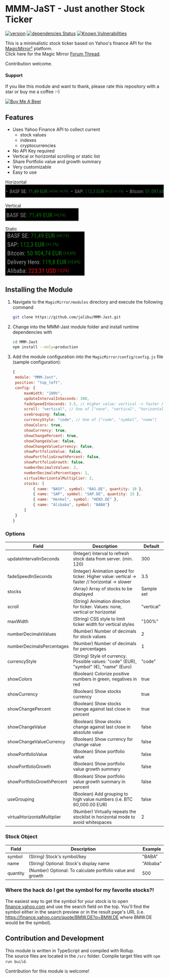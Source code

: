 # MMM-JaST - **J**ust **a**nother **S**tock **T**icker

[![version](https://img.shields.io/github/package-json/v/jalibu/MMM-Jast)](https://github.com/jalibu/MMM-Jast/releases) [![dependencies Status](https://status.david-dm.org/gh/jalibu/MMM-Jast.svg)](https://david-dm.org/jalibu/MMM-Jast) [![Known Vulnerabilities](https://snyk.io/test/github/jalibu/MMM-Jast/badge.svg?targetFile=package.json)](https://snyk.io/test/github/jalibu/MMM-Jast?targetFile=package.json)

This is a minimalistic stock ticker based on Yahoo's finance API for the [MagicMirror²](https://magicmirror.builders/) platform.  
Click here for the Magic Mirror [Forum Thread](https://forum.magicmirror.builders/topic/12507/mmm-jast-just-another-stock-ticker).

Contribution welcome.

#### Support

If you like this module and want to thank, please rate this repository with a star or buy me a coffee :-)

<a href="https://www.buymeacoffee.com/jalibu" target="_blank"><img src="https://www.buymeacoffee.com/assets/img/custom_images/orange_img.png" alt="Buy Me A Beer" style="height: 45px !important;width: 180px !important;" ></a>

## Features

- Uses Yahoo Finance API to collect current
  - stock values
  - indexes
  - cryptocurrencies
- No API Key required
- Vertical or horizontal scrolling or static list
- Share Portfolio value and growth summary
- Very customizable
- Easy to use

Horizontal  
<img src="docs/horizontal.gif">

Vertical  
<img src="docs/vertical.gif" height="40px">

Static  
<img src="docs/static.png" height="140px">

## Installing the Module

1. Navigate to the `MagicMirror/modules` directory and execute the following command

   ```sh
   git clone https://github.com/jalibu/MMM-Jast.git
   ```

2. Change into the MMM-Jast module folder and install runtime dependencies with

   ```sh
   cd MMM-Jast
   npm install --only=production
   ```

3. Add the module configuration into the `MagicMirror/config/config.js` file (sample configuration):

   ```javascript
   {
   	module: "MMM-Jast",
   	position: "top_left",
   	config: {
   		maxWidth: "100%",
   		updateIntervalInSeconds: 300,
   		fadeSpeedInSeconds: 3.5, // Higher value: vertical -> faster // horizontal -> slower
   		scroll: "vertical", // One of ["none", "vertical", "horizontal"]
   		useGrouping: false,
   		currencyStyle: "code", // One of ["code", "symbol", "name"]
   		showColors: true,
   		showCurrency: true,
   		showChangePercent: true,
   		showChangeValue: false,
   		showChangeValueCurrency: false,
   		showPortfolioValue: false,
   		showPortfolioGrowthPercent: false,
   		showPortfolioGrowth: false,
   		numberDecimalsValues: 2,
   		numberDecimalsPercentages: 1,
   		virtualHorizontalMultiplier: 2,
   		stocks: [
   			{ name: "BASF", symbol: "BAS.DE", quantity: 10 },
   			{ name: "SAP", symbol: "SAP.DE", quantity: 15 },
   			{ name: "Henkel", symbol: "HEN3.DE" },
   			{ name: "Alibaba", symbol: "BABA"}
   		]
   	}
   }
   ```

### Options

| Field                       | Description                                                                                    | Default    |
| --------------------------- | ---------------------------------------------------------------------------------------------- | ---------- |
| updateIntervalInSeconds     | (Integer) Interval to refresh stock data from server. (min. 120)                               | 300        |
| fadeSpeedInSeconds          | (Integer) Animation speed for ticker. Higher value: vertical -> faster // horizontal -> slower | 3.5        |
| stocks                      | (Array<Stock>) Array of stocks to be displayed                                                 | Sample set |
| scroll                      | (String) Animation direction for ticker. Values: none, vertical or horizontal                  | "vertical" |
| maxWidth                    | (String) CSS style to limit ticker width for vertical styles                                   | "100%"     |
| numberDecimalsValues        | (Number) Number of decimals for stock values                                                   | 2          |
| numberDecimalsPercentages   | (Number) Number of decimals for percentages                                                    | 1          |
| currencyStyle               | (String) Style of currency. Possible values: "code" (EUR), "symbol" (€), "name" (Euro)         | "code"     |
| showColors                  | (Boolean) Colorize positive numbers in green, negatives in red                                 | true       |
| showCurrency                | (Boolean) Show stocks currency                                                                 | true       |
| showChangePercent           | (Boolean) Show stocks change against last close in percent                                     | true       |
| showChangeValue             | (Boolean) Show stocks change against last close in absolute value                              | false      |
| showChangeValueCurrency     | (Boolean) Show currency for change value                                                       | false      |
| showPortfolioValue          | (Boolean) Show portfolio value                                                                 | false      |
| showPortfolioGrowth         | (Boolean) Show portfolio value growth summary                                                  | false      |
| showPortfolioGrowthPercent  | (Boolean) Show portfolio value growth summary in percent                                       | false      |
| useGrouping                 | (Boolean) Add grouping to high value numbers (i.e. BTC 60,000.00 EUR)                          | false      |
| virtualHorizontalMultiplier | (Number) Virtually repeats the stocklist in horizontal mode to avoid whitespaces               | 2          |

### Stock Object

| Field    | Description                                                | Example   |
| -------- | ---------------------------------------------------------- | --------- |
| symbol   | (String) Stock's symbol/key                                | "BABA"    |
| name     | (String) Optional: Stock's display name                    | "Alibaba" |
| quantity | (Number) Optional: To calculate portfolio value and growth | 500       |

### Where the hack do I get the symbol for my favorite stocks?!

The easiest way to get the symbol for your stock is to open [finance.yahoo.com](https://finance.yahoo.com) and use the search field on the top. You'll find the symbol either in the search preview or in the result page's URL (i.e. https://finance.yahoo.com/quote/BMW.DE?p=BMW.DE where BMW.DE would be the symbol).

## Contribution and Development

This module is written in TypeScript and compiled with Rollup.  
The source files are located in the `/src` folder.
Compile target files with `npm run build`.

Contribution for this module is welcome!
